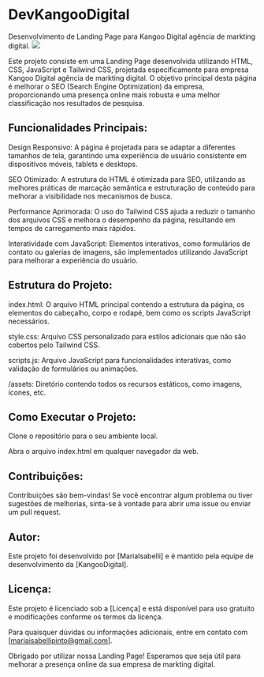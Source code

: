 # DevKangooDigital
Desenvolvimento de Landing Page para Kangoo Digital agência de markting digital.
<img src="https://github.com/MariaIsabelli/DevKangooDigital/blob/main/Kangoo%20Digital%20Desing.png"/>

Este projeto consiste em uma Landing Page desenvolvida utilizando HTML, CSS, JavaScript e Tailwind CSS, projetada especificamente para empresa Kangoo Digital agência de markting digital. O objetivo principal desta página é melhorar o SEO (Search Engine Optimization) da empresa, proporcionando uma presença online mais robusta e uma melhor classificação nos resultados de pesquisa.

## Funcionalidades Principais:
Design Responsivo:
A página é projetada para se adaptar a diferentes tamanhos de tela, garantindo uma experiência de usuário consistente em dispositivos móveis, tablets e desktops.

SEO Otimizado: 
A estrutura do HTML é otimizada para SEO, utilizando as melhores práticas de marcação semântica e estruturação de conteúdo para melhorar a visibilidade nos mecanismos de busca.

Performance Aprimorada: 
O uso do Tailwind CSS ajuda a reduzir o tamanho dos arquivos CSS e melhora o desempenho da página, resultando em tempos de carregamento mais rápidos.

Interatividade com JavaScript:
Elementos interativos, como formulários de contato ou galerias de imagens, são implementados utilizando JavaScript para melhorar a experiência do usuário.

## Estrutura do Projeto:
index.html: O arquivo HTML principal contendo a estrutura da página, os elementos do cabeçalho, corpo e rodapé, bem como os scripts JavaScript necessários.

style.css: Arquivo CSS personalizado para estilos adicionais que não são cobertos pelo Tailwind CSS.

scripts.js: Arquivo JavaScript para funcionalidades interativas, como validação de formulários ou animações.

/assets: Diretório contendo todos os recursos estáticos, como imagens, ícones, etc.

## Como Executar o Projeto:
Clone o repositório para o seu ambiente local.

Abra o arquivo index.html em qualquer navegador da web.

## Contribuições:
Contribuições são bem-vindas! Se você encontrar algum problema ou tiver sugestões de melhorias, sinta-se à vontade para abrir uma issue ou enviar um pull request.

## Autor:
Este projeto foi desenvolvido por [MariaIsabelli] e é mantido pela equipe de desenvolvimento da [KangooDigital].

## Licença:
Este projeto é licenciado sob a [Licença] e está disponível para uso gratuito e modificações conforme os termos da licença.

Para quaisquer dúvidas ou informações adicionais, entre em contato com [mariaisabellipinto@gmail.com].

Obrigado por utilizar nossa Landing Page! Esperamos que seja útil para melhorar a presença online da sua empresa de markting digital.
